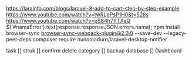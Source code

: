 https://larainfo.com/blogs/laravel-8-add-to-cart-step-by-step-example
https://www.youtube.com/watch?v=twRLgPsP1H0&t=528s
https://www.youtube.com/watch?v=pS84h7YTXeQ
$('#namaError').text(response.responseJSON.errors.nama);
npm install browser-sync browser-sync-webpack-plugin@2.3.0 --save-dev --legacy-peer-deps
composer require nunomaduro/laravel-desktop-notifier

task
[] struk
[] confirm delete category
[] backup database
[] Dashboard
